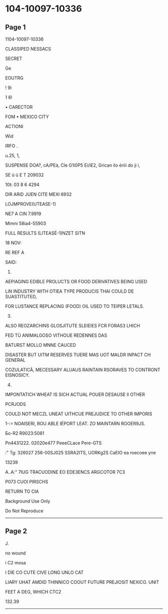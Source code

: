 # 104-10097-10336

## Page 1

1104-10097-10336

CLASSIPED NESSACS

SECRET

Ge

EOUTRG

! 9i

1 6!

• CARECTOR

FOM • MEXICO CITY

ACTIONI

Wid

IRFO .

u.25, 1,

SUSPENSE DOA?, cA/PEà, Cle G1i0P5 Ei/iE2, Grican ilo ériii do ji i,

SE ü ü E T 209032

10t: 03 8 6 4294

DIR ARiD JUEN CITE MEXI 6932

LOJMPROVE(UTEASE-1)

NE7 A CIN 7.9919

Mimni 58ia4-55903

FULL RESULTS (LITEASÉ-1)NZET SITN

18 NOV:

RE REF A

SAID:

1)

AEPIAGING EDIBLE PROLUCTS OR FOOD DERIVATIVES BEING USED

LiN INDUSTRY WITH OTIEA TYPE PRODUCIS THAI COULD DE SUASTITUTED,

FOR LUSTANCE REPLACING (FOOD) OIL USED TO TEIPER LETALS.

3)

ALSO REOZARCHINS GLOSJITUTE SLEIEIES FCR FORAS3 LHICH

FED TÙ ANIMALGOSO VITHOUE REDENNES DAS

BATURST MOLLO MNNE CAUCED

DISASTER BUT UITM RESERVES TUERE MAS UOT MALDR INPACT CH GENERAL

COZULATICÃ, MECESSARY ALUAUS RAINTAIN RSORAVES TO CONTRONT EISNOSICY.

4)

IMPONTATICH WHEAT IS SICH ACTUAL POUER DESAUSE Il OTHER

PCRJODS

COULD NOT MECZL UNEAT UITHCUE PREJUDICE TO OTHER IMPORIS

1-:= NOAISERI, ROU ABLE IÉPORT LEAT. ZO MAINTARN ROOER9JS.

Бo-R2 R9023:5081

Pn4431222. 02020e477 PeeeCLace Pere-GTS

:" Tg: 326027 256-00SJ025 SSRA2ITS, UORKg2S CaEIO ea roecoee yne

13239

A..A:" 7IUG TRACUODINE EO EDE3ENCS ARGCOTOR 7C3

P073 CUOI PIRSCHS

RETURN TO CIA

Background Use Only

Do Not Reproduce

---

## Page 2

J.

no wound

i C2 mosa

I DIE CO CUTE CIVE LONG UNLO CAT

LIARY UHAT AMDID THINNICO COOUT FUTURE PREJIOSIT NEXICO. UNIT

FEET A DEG, WHICH CTC2

132.39

---

